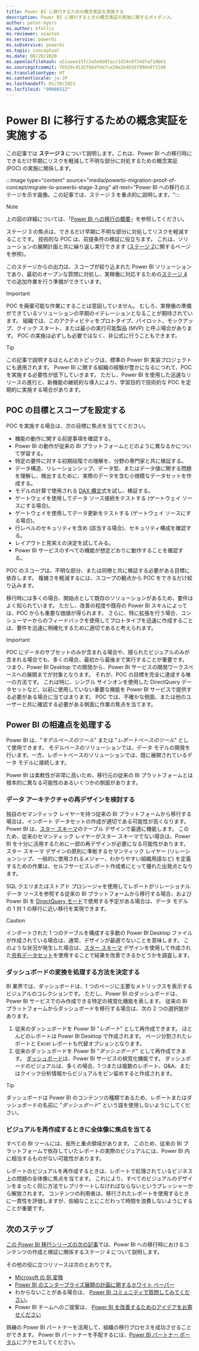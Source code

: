 ```yaml
---
title: Power BI に移行するための概念実証を実施する
description: Power BI に移行するときの概念実証の実施に関するガイダンス。
author: peter-myers
ms.author: kfollis
ms.reviewer: asaxton
ms.service: powerbi
ms.subservice: powerbi
ms.topic: conceptual
ms.date: 08/20/2020
ms.openlocfilehash: a51aaee15fc2a5e8d8facc1d34c0724dfa71d663
ms.sourcegitcommit: fb529c4532fbbdfde7ce28e2b4b35f990e8f21d9
ms.translationtype: HT
ms.contentlocale: ja-JP
ms.lasthandoff: 01/30/2021
ms.locfileid: "99086512"
---
```

# <a name="conduct-proof-of-concept-to-migrate-to-power-bi"></a>Power BI に移行するための概念実証を実施する

この記事では **ステージ 3** について説明します。これは、Power BI への移行時にできるだけ早期にリスクを軽減して不明な部分に対処するための概念実証 (POC) の実施に関係します。

:::image type="content" source="media/powerbi-migration-proof-of-concept/migrate-to-powerbi-stage-3.png" alt-text="Power BI への移行のステージを示す画像。この記事では、ステージ 3 を重点的に説明します。":::

> [!NOTE]
> 上の図の詳細については、「[Power BI への移行の概要](powerbi-migration-overview.md)」を参照してください。

ステージ 3 の焦点は、できるだけ早期に不明な部分に対処してリスクを軽減することです。 技術的な POC は、前提条件の検証に役立ちます。 これは、ソリューションの展開計画と共に繰り返し実行できます ([ステージ 2](powerbi-migration-planning.md)に関するページを参照)。

このステージからの出力は、スコープが絞り込まれた Power BI ソリューションであり、最初のオープンな質問に対処し、実稼働に対応するための[ステージ 4](powerbi-migration-create-validate-content.md) での追加作業を行う準備ができています。

> [!IMPORTANT]
> POC を廃棄可能な作業にすることは意図していません。 むしろ、実稼働の準備ができているソリューションの早期のイテレーションとなることが期待されています。 組織では、このアクティビティをプロトタイプ、パイロット、モックアップ、クイック スタート、または最小の実行可能製品 (MVP) と呼ぶ場合があります。 POC の実施は必ずしも必要ではなく、非公式に行うこともできます。

> [!TIP]
> この記事で説明するほとんどのトピックは、標準の Power BI 実装プロジェクトにも適用されます。 Power BI に関する組織の経験が豊かになるにつれて、POC を実施する必要性が低下していきます。 ただし、Power BI を使用した迅速なリリースの進行と、新機能の継続的な導入により、学習目的で技術的な POC を定期的に実施する場合があります。

## <a name="set-poc-goals-and-scope"></a>POC の目標とスコープを設定する

POC を実施する場合は、次の目標に焦点を当ててください。

- 機能の動作に関する前提事項を確認する。
- Power BI の動作が従来の BI プラットフォームとどのように異なるかについて学習する。
- 特定の要件に対する初期段階での理解を、分野の専門家と共に検証する。
- データ構造、リレーションシップ、データ型、またはデータ値に関する問題を理解し、検出するために、実際のデータを含む小規模なデータセットを作成する。
- モデルの計算で使用される [DAX 構文](/dax/)式を試し、検証する。
- ゲートウェイを使用してデータ ソース接続をテストする (ゲートウェイ ソースにする場合)。
- ゲートウェイを使用してデータ更新をテストする (ゲートウェイ ソースにする場合)。
- 行レベルのセキュリティを含め (該当する場合)、セキュリティ構成を確認する。
- レイアウトと見栄えの決定を試してみる。
- Power BI サービスのすべての機能が想定どおりに動作することを確認する。

POC のスコープは、不明な部分、または同僚と共に検証する必要がある目標に依存します。 複雑さを軽減するには、スコープの観点から POC をできるだけ絞り込みます。

移行時には多くの場合、開始点として既存のソリューションがあるため、要件はよく知られています。 ただし、改善の程度や既存の Power BI スキルによっては、POC からも重要な価値が得られます。 さらに、特に拡張を行う場合、コンシューマーからのフィードバックを使用してプロトタイプを迅速に作成することは、要件を迅速に明確化するために適切であると考えられます。

> [!IMPORTANT]
> POC にデータのサブセットのみが含まれる場合や、限られたビジュアルのみが含まれる場合でも、多くの場合、最初から最後まで実行することが重要です。 つまり、Power BI Desktop での開発から、Power BI サービスの開発ワークスペースへの展開までが対象となります。 それが、POC の目標を完全に達成する唯一の方法です。 これは特に、シングル サインオンを使用した DirectQuery データセットなど、以前に使用していない重要な機能を Power BI サービスで提供する必要がある場合に当てはまります。 POC では、不確かな側面、または他のユーザーと共に確認する必要がある側面に作業の焦点を当てます。

## <a name="handle-differences-in-power-bi"></a>Power BI の相違点を処理する

Power BI は、"_モデルベースのツール_" または "_レポートベースのツール_" として使用できます。 モデルベースのソリューションでは、データ モデルの開発を行います。一方、レポートベースのソリューションでは、既に展開されているデータ モデルに接続します。

Power BI は柔軟性が非常に高いため、移行元の従来の BI プラットフォームとは根本的に異なる可能性のあるいくつかの側面があります。

### <a name="consider-redesigning-the-data-architecture"></a>データ アーキテクチャの再デザインを検討する

独自のセマンティック レイヤーを持つ従来の BI プラットフォームから移行する場合は、インポート データセットの作成が適切である可能性が高くなります。 Power BI は、[スター スキーマ](star-schema.md)のテーブル デザインで最適に機能します。 このため、従来のセマンティック レイヤーがスター スキーマでない場合は、Power BI を十分に活用するために一部の再デザインが必要になる可能性があります。 スター スキーマ デザインの原則に準拠するセマンティック レイヤー (リレーションシップ、一般的に使用されるメジャー、わかりやすい組織用語など) を定義するための作業は、セルフサービスレポート作成者にとって優れた出発点となります。

SQL クエリまたはストアド プロシージャを使用してレポートがリレーショナル データ ソースを参照する従来の BI プラットフォームから移行する場合、および Power BI を [DirectQuery モード](../connect-data/desktop-use-directquery.md)で使用する予定がある場合は、データ モデルの 1 対 1 の移行に近い移行を実現できます。

> [!CAUTION]
> インポートされた 1 つのテーブルを構成する多数の Power BI Desktop ファイルが作成されている場合は、通常、デザインが最適でないことを意味します。 このような状況が発生した場合は、[スター スキーマ](star-schema.md) デザインを使用して作成された[共有データセット](../connect-data/service-datasets-across-workspaces.md)を使用することで結果を改善できるかどうかを調査します。

### <a name="decide-how-to-handle-dashboard-conversions"></a>ダッシュボードの変換を処理する方法を決定する

BI 業界では、ダッシュボードは、1 つのページに主要なメトリックスを表示するビジュアルのコレクションです。 ただし、Power BI のダッシュボードは、Power BI サービスでのみ作成できる特定の視覚化機能を表します。 従来の BI プラットフォームからダッシュボードを移行する場合は、次の 2 つの選択肢があります。

1. 従来のダッシュボードを Power BI "_レポート_" として再作成できます。 ほとんどのレポートは Power BI Desktop で作成されます。 ページ分割されたレポートと Excel レポートも代替オプションとなります。
2. 従来のダッシュボードを Power BI "_ダッシュボード_" として再作成できます。 [ダッシュボード](../fundamentals/service-basic-concepts.md#dashboards)は、Power BI サービスの視覚化機能です。 ダッシュボードのビジュアルは、多くの場合、1 つまたは複数のレポート、Q&A、またはクイック分析情報からビジュアルをピン留めすると作成されます。

> [!TIP]
> ダッシュボードは Power BI のコンテンツの種類であるため、レポートまたはダッシュボードの名前に "_ダッシュボード_" という語を使用しないようにしてください。

### <a name="focus-on-the-big-picture-when-recreating-visuals"></a>ビジュアルを再作成するときに全体像に焦点を当てる

すべての BI ツールには、長所と重点領域があります。 このため、従来の BI プラットフォームで依存していたレポートの実際のビジュアルには、Power BI 内に相当するものがない可能性があります。

レポートのビジュアルを再作成するときは、レポートで処理されているビジネス上の問題の全体像に焦点を当てます。 これにより、すべてのビジュアルのデザインをまったく同じ方法でレプリケートしなければならないというプレッシャーから解放されます。 コンテンツの利用者は、移行されたレポートを使用するときに一貫性を評価しますが、些細なことにこだわって時間を浪費しないようにすることが重要です。

## <a name="next-steps"></a>次のステップ

[この Power BI 移行シリーズの次の記事](powerbi-migration-create-validate-content.md)では、Power BI への移行時におけるコンテンツの作成と検証に関係するステージ 4 について説明します。

その他の役に立つリソースは次のとおりです。

- [Microsoft の BI 変換](center-of-excellence-microsoft-business-intelligence-transformation.md)
- [Power BI のエンタープライズ展開の計画に関するホワイト ペーパー](https://aka.ms/PBIEnterpriseDeploymentWP)
- わからないことがある場合は、 [Power BI コミュニティで質問してみてください](https://community.powerbi.com/)。
- Power BI チームへのご提案は、 [Power BI を改善するためのアイデアをお寄せください](https://ideas.powerbi.com/)

熟練の Power BI パートナーを活用して、組織の移行プロセスを成功させることができます。 Power BI パートナーを手配するには、[Power BI パートナー ポータル](https://powerbi.microsoft.com/partners/)にアクセスしてください。
